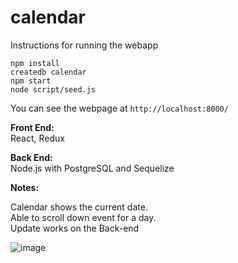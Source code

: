 # calendar
Instructions for running the webapp

```
npm install
createdb calendar
npm start
node script/seed.js
```
You can see the webpage at `http://localhost:8000/`

**Front End:**    
React, Redux 

**Back End:**    
Node.js with PostgreSQL and Sequelize 

**Notes:**  

  Calendar shows the current date.  
  Able to scroll down event for a day.  
  Update works on the Back-end  

![image](https://user-images.githubusercontent.com/26104823/42193615-8be1da9e-7e3d-11e8-8213-1e6b67e9f35e.png)
